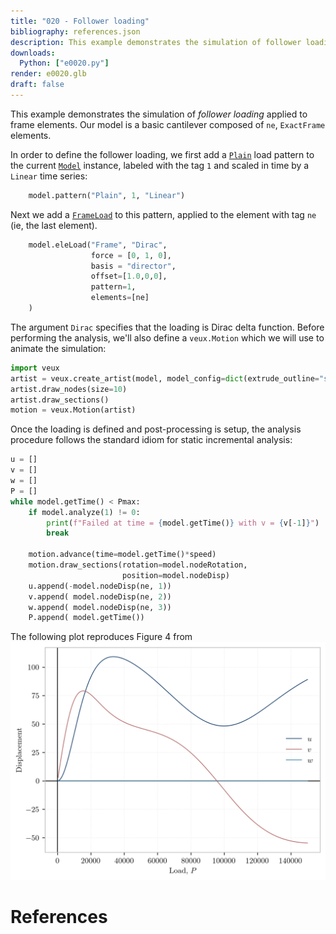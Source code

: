 ```yaml
---
title: "020 - Follower loading"
bibliography: references.json
description: This example demonstrates the simulation of follower loading applied to frame elements.
downloads:
  Python: ["e0020.py"]
render: e0020.glb
draft: false
---
```


This example demonstrates the simulation of *follower loading* applied to frame elements.
Our model is a basic cantilever composed of `ne`, `ExactFrame` elements.

In order to define the follower loading, we first add a [`Plain`](https://xara.so/user/manual/model/pattern/plainPattern.html)
load pattern to the current [`Model`](https://xara.so/user/manual/model/model_class.html) instance,
labeled with the tag `1` and scaled in time by a `Linear` time series:

```python
    model.pattern("Plain", 1, "Linear")
```

Next we add a [`FrameLoad`](https://xara.so/user/manual/model/elements/frame/FrameLoad.html)
to this pattern, applied to the element with tag `ne` (ie, the last element).

```python
    model.eleLoad("Frame", "Dirac",
                  force = [0, 1, 0],
                  basis = "director",
                  offset=[1.0,0,0],
                  pattern=1,
                  elements=[ne]
    )
```
The argument `Dirac` specifies that the loading is Dirac delta function.
Before performing the analysis, we'll also define a `veux.Motion` which
we will use to animate the simulation:
```python
import veux
artist = veux.create_artist(model, model_config=dict(extrude_outline="square"))
artist.draw_nodes(size=10)
artist.draw_sections()
motion = veux.Motion(artist)
```

Once the loading is defined and post-processing is setup, the analysis procedure follows the standard
idiom for static incremental analysis:
```python
u = []
v = []
w = []
P = []
while model.getTime() < Pmax:
    if model.analyze(1) != 0:
        print(f"Failed at time = {model.getTime()} with v = {v[-1]}")
        break

    motion.advance(time=model.getTime()*speed)
    motion.draw_sections(rotation=model.nodeRotation,
                         position=model.nodeDisp)
    u.append(-model.nodeDisp(ne, 1))
    v.append( model.nodeDisp(ne, 2))
    w.append( model.nodeDisp(ne, 3))
    P.append( model.getTime())
```
The following plot reproduces Figure 4 from <cite key="simo1986threedimensional"></cite>
![](img/e0020.png)

# References

<div id="bibliography-list"></div>

